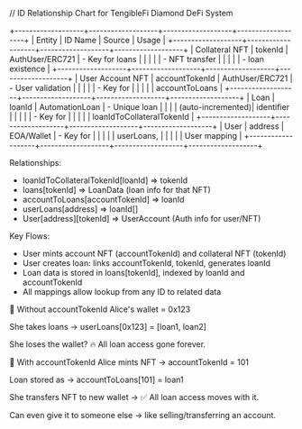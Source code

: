 // ID Relationship Chart for TengibleFi Diamond DeFi System

+-------------------+-------------------+-------------------+-------------------+
|      Entity       |      ID Name      |      Source       |      Usage        |
+-------------------+-------------------+-------------------+-------------------+
| Collateral NFT    | tokenId           | AuthUser/ERC721   | - Key for loans   |
|                   |                   |                   | - NFT transfer    |
|                   |                   |                   | - loan existence  |
+-------------------+-------------------+-------------------+-------------------+
| User Account NFT  | accountTokenId    | AuthUser/ERC721   | - User validation |
|                   |                   |                   | - Key for         |
|                   |                   |                   |   accountToLoans  |
+-------------------+-------------------+-------------------+-------------------+
| Loan              | loanId            | AutomationLoan    | - Unique loan     |
|                   |                   | (auto-incremented)|   identifier      |
|                   |                   |                   | - Key for         |
|                   |                   |                   |   loanIdToCollateralTokenId |
+-------------------+-------------------+-------------------+-------------------+
| User              | address           | EOA/Wallet        | - Key for         |
|                   |                   |                   |   userLoans,      |
|                   |                   |                   |   User mapping    |
+-------------------+-------------------+-------------------+-------------------+

Relationships:
- loanIdToCollateralTokenId[loanId] => tokenId
- loans[tokenId] => LoanData (loan info for that NFT)
- accountToLoans[accountTokenId] => loanId
- userLoans[address] => loanId[]
- User[address][tokenId] => UserAccount (Auth info for user/NFT)

Key Flows:
- User mints account NFT (accountTokenId) and collateral NFT (tokenId)
- User creates loan: links accountTokenId, tokenId, generates loanId
- Loan data is stored in loans[tokenId], indexed by loanId and accountTokenId
- All mappings allow lookup from any ID to related data


🎯 Without accountTokenId
Alice's wallet = 0x123

She takes loans → userLoans[0x123] = [loan1, loan2]

She loses the wallet? 🔥 All loan access gone forever.

🎯 With accountTokenId
Alice mints NFT → accountTokenId = 101

Loan stored as → accountToLoans[101] = loan1

She transfers NFT to new wallet → ✅ All loan access moves with it.

Can even give it to someone else → like selling/transferring an account.